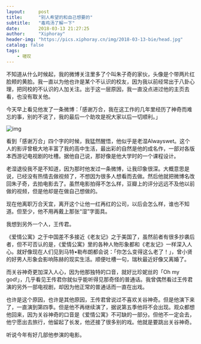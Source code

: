 ```yaml
---
layout:     post
title:      "别人希望的和自己想要的"
subtitle:   "毒鸡汤了解一下" 
date:       2018-03-13 21:27:25
author:     "Xiphoray"
header-img: "https://pics.xiphoray.cn/img/2018-03-13-bie/head.jpg"
catalog: false
tags:     
    - 嗟叹
---
```



不知道从什么时候起，我的微博关注里多了个叫朱子奇的家伙，头像是个带两片红脸颊的黄脸。我一直以为他也许是某个不认识的校友，因为我以前经常出于八卦心理，把同校的不认识的人加关注。出于这一层原因，我一直没点进过他的主页去看，也没有取关他。

今天早上看见他发了一条微博：「感谢万合，我在这工作的几年里经历了神奇而难忘的事，别的不说了，我的最后一个助攻是祝大家以后一切顺利。」

![img](https://pics.xiphoray.cn/img/2018-03-13-bie/1.jpg)

看到「感谢万合」四个字的时候，我猛然醒悟，他似乎是老湿Alwayswet。这个人的影评曾极大地丰富了我的高中生活，最出彩的自然是他的成名作，一部对各版本西游记电视剧的吐槽。据他自己说，那好像是他大学时的一个课程设计。

老湿退役我不是不知道，因为那时他发过一条微博，让我印象很深。大概意思是说，已经没有热情去做视频了，不想因为很多人想看而去做。然后他就把微博名改回朱子奇，去拍电影去了。虽然电影拍得不怎么样，豆瓣上的评分远远不及他以前做的视频，但是他却是在做自己想做的。

现在他离职万合天宜，离开这个让他一红再红的公司，以后会怎么样，谁也不知道。但至少，他不用再戴上那张“湿”字面具。

我想到另外一个人，王传君。

《爱情公寓》之于中国差不多接近《老友记》之于美国了，虽然前者有很多抄袭后者，但不可否认的是，《爱情公寓》里的各种人物形象都和《老友记》一样深入人心。就好像现在人们见到马特•勒布朗都会说：「你怎么变得这么老了！」，曾小贤的好男人形象会影响陈赫的现实生活。顺便吐槽一句，瑞秋最近好像又离婚了。

而关谷神奇更加深入人心，因为他那独特的口音，就好比珍妮丝的「Oh my god!」，几乎看见王传君你就似乎能听得见那奇怪的普通话。我曾偶然看过王传君演的另外一部电视剧，却因为他正常的普通话而一直在出戏。

也许是这个原因，也许是其他原因，王传君曾说过不喜欢关谷神奇。但是他演下来了，一直演到第四季。但是他不再继续演了，据说第五季他将不会出现。观众都想他回来，因为关谷神奇的口音是《爱情公寓》不可缺的一部分。但他不一定会去，他宁愿出去旅行，他留起了长发，他还接了很多别的戏。他就是要跳出关谷神奇。

听说今年有好几部他参演的电影。


